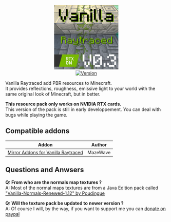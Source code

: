 <p align="center">
  <img alt="Vanilla Raytraced" src="https://github.com/MazeWave/Vanilla-Raytraced/raw/master/Vanilla%20Raytraced/pack_icon.png" width="200">
  <br>
  <a href="https://github.com/MazeWave/Vanilla-Raytraced/releases">
    <img src="https://img.shields.io/github/tag/MazeWave/Vanilla-Raytraced.svg?label=version&style=flat" alt="Version">
  </a>
</p>

Vanilla Raytraced add PBR resources to Minecraft.  
It provides reflections, roughness, emissive light to your world with the same original look of Minecraft, but in better.  

**This resource pack only works on NVIDIA RTX cards.**  
This version of the pack is still in early developpement. You can deal with bugs while playing the game.

## Compatible addons
|                                                Addon                                               |  Author  |
|:--------------------------------------------------------------------------------------------------:|:--------:|
| [Mirror Addons for Vanilla Raytraced](https://github.com/MazeWave/Vanilla-Raytraced-Addons-Mirror) | MazeWave |

## Questions and Anwsers
**Q: From who are the normals map textures ?**  
A: Most of the normal maps textures are from a Java Edition pack called ["Vanilla-Normals-Renewed-1.12" by Poudingue](https://github.com/Poudingue/Vanilla-Normals-Renewed-1.12)  
  
**Q: Will the texture pack be updated to newer version ?**  
A: Of course I will, by the way, if you want to support me you can [donate on paypal](https://paypal.me/mazewave)  
